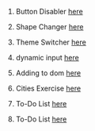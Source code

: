 1. Button Disabler [here](./Button-disabler/readme.md)

2. Shape Changer [here](./shape-changer/readme.md)

3. Theme Switcher [here](./theme-switcher/readme.md)

4. dynamic input [here](./dynamyc-input/readme.md)

5. Adding to dom [here](./Adding-to-Dom/readme.md)

6. Cities Exercise [here](./Cities-exercise/readme.md)

7. To-Do List [here](./To-DO/readme.md)

8. To-Do List [here](./Responsive-menu/readme.md)
